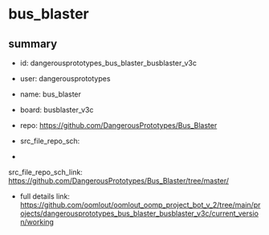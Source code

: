 # bus_blaster
 
## summary 
* id: dangerousprototypes_bus_blaster_busblaster_v3c
* user: dangerousprototypes
* name: bus_blaster
* board: busblaster_v3c
* repo: https://github.com/DangerousPrototypes/Bus_Blaster



* src_file_repo_sch: 
*
 src_file_repo_sch_link: https://github.com/DangerousPrototypes/Bus_Blaster/tree/master/
* full details link: https://github.com/oomlout/oomlout_oomp_project_bot_v_2/tree/main/projects/dangerousprototypes_bus_blaster_busblaster_v3c/current_version/working  






